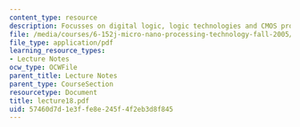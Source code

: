```yaml
---
content_type: resource
description: Focusses on digital logic, logic technologies and CMOS processes.
file: /media/courses/6-152j-micro-nano-processing-technology-fall-2005/57460d7d1e3ffe8e245f4f2eb3d8f845_lecture18.pdf
file_type: application/pdf
learning_resource_types:
- Lecture Notes
ocw_type: OCWFile
parent_title: Lecture Notes
parent_type: CourseSection
resourcetype: Document
title: lecture18.pdf
uid: 57460d7d-1e3f-fe8e-245f-4f2eb3d8f845
---
```

